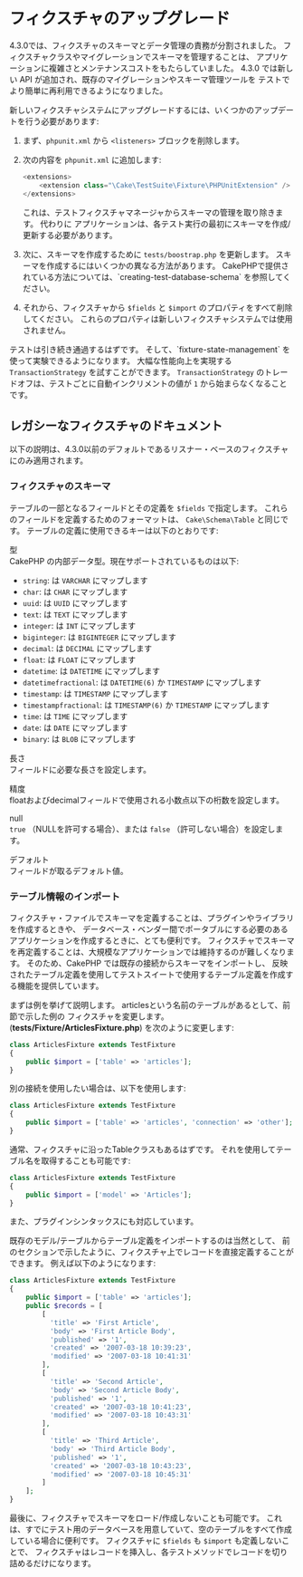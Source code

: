 # フィクスチャのアップグレード

4.3.0では、フィクスチャのスキーマとデータ管理の責務が分割されました。
フィクスチャクラスやマイグレーションでスキーマを管理することは、
アプリケーションに複雑さとメンテナンスコストをもたらしていました。
4.3.0 では新しい API が追加され、既存のマイグレーションやスキーマ管理ツールを
テストでより簡単に再利用できるようになりました。

新しいフィクスチャシステムにアップグレードするには、いくつかのアップデートを行う必要があります:

1.  まず、`phpunit.xml` から `<listeners>` ブロックを削除します。

2.  次の内容を `phpunit.xml` に追加します:

    ``` php
    <extensions>
        <extension class="\Cake\TestSuite\Fixture\PHPUnitExtension" />
    </extensions>
    ```

    これは、テストフィクスチャマネージャからスキーマの管理を取り除きます。
    代わりに アプリケーションは、各テスト実行の最初にスキーマを作成/更新する必要があります。

3.  次に、スキーマを作成するために `tests/boostrap.php` を更新します。
    スキーマを作成するにはいくつかの異なる方法があります。
    CakePHPで提供されている方法については、\`creating-test-database-schema\` を参照してください。

4.  それから、フィクスチャから `$fields` と `$import` のプロパティをすべて削除してください。
    これらのプロパティは新しいフィクスチャシステムでは使用されません。

テストは引き続き通過するはずです。
そして、\`fixture-state-management\` を使って実験できるようになります。
大幅な性能向上を実現する `TransactionStrategy` を試すことができます。
`TransactionStrategy` のトレードオフは、テストごとに自動インクリメントの値が `1` から始まらなくなることです。

## レガシーなフィクスチャのドキュメント

以下の説明は、4.3.0以前のデフォルトであるリスナー・ベースのフィクスチャにのみ適用されます。

### フィクスチャのスキーマ

テーブルの一部となるフィールドとその定義を `$fields` で指定します。
これらのフィールドを定義するためのフォーマットは、 `Cake\Schema\Table` と同じです。
テーブルの定義に使用できるキーは以下のとおりです:

型  
CakePHP の内部データ型。現在サポートされているものは以下:

- `string`: は `VARCHAR` にマップします
- `char`: は `CHAR` にマップします
- `uuid`: は `UUID` にマップします
- `text`: は `TEXT` にマップします
- `integer`: は `INT` にマップします
- `biginteger`: は `BIGINTEGER` にマップします
- `decimal`: は `DECIMAL` にマップします
- `float`: は `FLOAT` にマップします
- `datetime`: は `DATETIME` にマップします
- `datetimefractional`: は `DATETIME(6)` か `TIMESTAMP` にマップします
- `timestamp`: は `TIMESTAMP` にマップします
- `timestampfractional`: は `TIMESTAMP(6)` か `TIMESTAMP` にマップします
- `time`: は `TIME` にマップします
- `date`: は `DATE` にマップします
- `binary`: は `BLOB` にマップします

長さ  
フィールドに必要な長さを設定します。

精度  
floatおよびdecimalフィールドで使用される小数点以下の桁数を設定します。

null  
`true` （NULLを許可する場合）、または `false` （許可しない場合）を設定します。

デフォルト  
フィールドが取るデフォルト値。

### テーブル情報のインポート

フィクスチャ・ファイルでスキーマを定義することは、プラグインやライブラリを作成するときや、
データベース・ベンダー間でポータブルにする必要のあるアプリケーションを作成するときに、とても便利です。
フィクスチャでスキーマを再定義することは、大規模なアプリケーションでは維持するのが難しくなります。
そのため、CakePHP では既存の接続からスキーマをインポートし、
反映されたテーブル定義を使用してテストスイートで使用するテーブル定義を作成する機能を提供しています。

まずは例を挙げて説明します。
articlesという名前のテーブルがあるとして、前節で示した例の フィクスチャを変更します。
(**tests/Fixture/ArticlesFixture.php**) を次のように変更します:

``` php
class ArticlesFixture extends TestFixture
{
    public $import = ['table' => 'articles'];
}
```

別の接続を使用したい場合は、以下を使用します:

``` php
class ArticlesFixture extends TestFixture
{
    public $import = ['table' => 'articles', 'connection' => 'other'];
}
```

通常、フィクスチャに沿ったTableクラスもあるはずです。
それを使用してテーブル名を取得することも可能です:

``` php
class ArticlesFixture extends TestFixture
{
    public $import = ['model' => 'Articles'];
}
```

また、プラグインシンタックスにも対応しています。

既存のモデル/テーブルからテーブル定義をインポートするのは当然として、
前のセクションで示したように、フィクスチャ上でレコードを直接定義することができます。
例えば以下のようになります:

``` php
class ArticlesFixture extends TestFixture
{
    public $import = ['table' => 'articles'];
    public $records = [
        [
          'title' => 'First Article',
          'body' => 'First Article Body',
          'published' => '1',
          'created' => '2007-03-18 10:39:23',
          'modified' => '2007-03-18 10:41:31'
        ],
        [
          'title' => 'Second Article',
          'body' => 'Second Article Body',
          'published' => '1',
          'created' => '2007-03-18 10:41:23',
          'modified' => '2007-03-18 10:43:31'
        ],
        [
          'title' => 'Third Article',
          'body' => 'Third Article Body',
          'published' => '1',
          'created' => '2007-03-18 10:43:23',
          'modified' => '2007-03-18 10:45:31'
        ]
    ];
}
```

最後に、フィクスチャでスキーマをロード/作成しないことも可能です。
これは、すでにテスト用のデータベースを用意していて、空のテーブルをすべて作成している場合に便利です。
フィクスチャに `$fields` も `$import` も定義しないことで、
フィクスチャはレコードを挿入し、各テストメソッドでレコードを切り詰めるだけになります。
